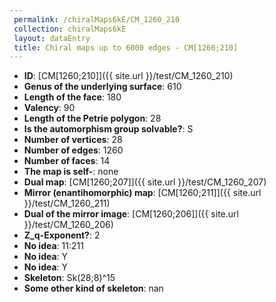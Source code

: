 ```yaml
--- 
 permalink: /chiralMaps6kE/CM_1260_210 
 collection: chiralMaps6kE
 layout: dataEntry
 title: Chiral maps up to 6000 edges - CM[1260;210]
---
```


- **ID**: [CM[1260;210]]({{ site.url }}/test/CM_1260_210)
- **Genus of the underlying surface**: 610
- **Length of the face**: 180
- **Valency**: 90
- **Length of the Petrie polygon**: 28
- **Is the automorphism group solvable?**: S
- **Number of vertices**: 28
- **Number of edges**: 1260
- **Number of faces**: 14
- **The map is self-**: none
- **Dual map**: [CM[1260;207]]({{ site.url }}/test/CM_1260_207)
- **Mirror (enantihomorphic) map**: [CM[1260;211]]({{ site.url }}/test/CM_1260_211)
- **Dual of the mirror image**: [CM[1260;206]]({{ site.url }}/test/CM_1260_206)
- **Z_q-Exponent?**: 2
- **No idea**:  11:211
- **No idea**: Y
- **No idea**: Y
- **Skeleton**: Sk(28;8)^15
- **Some other kind of skeleton**: nan
